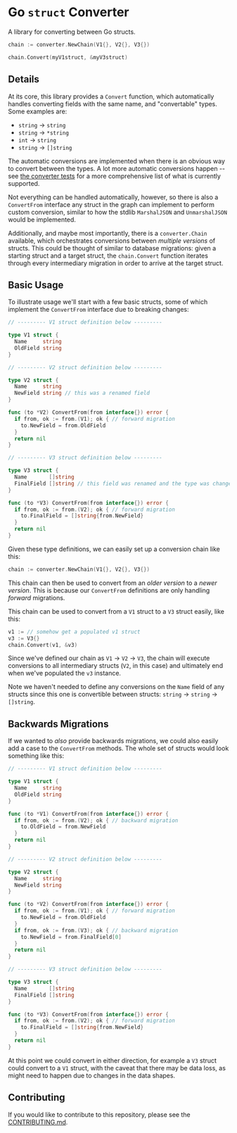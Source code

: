 # Go `struct` Converter

A library for converting between Go structs.

```go
chain := converter.NewChain(V1{}, V2{}, V3{})

chain.Convert(myV1struct, &myV3struct)
```

## Details

At its core, this library provides a `Convert` function, which automatically
handles converting fields with the same name, and "convertable"
types. Some examples are:
* `string` -> `string`
* `string` -> `*string`
* `int` -> `string`
* `string` -> `[]string`

The automatic conversions are implemented when there is an obvious way
to convert between the types. A lot more automatic conversions happen
-- see [the converter tests](converter_test.go) for a more comprehensive
list of what is currently supported.

Not everything can be handled automatically, however, so there is also
a `ConvertFrom` interface any struct in the graph can implement to
perform custom conversion, similar to how the stdlib `MarshalJSON` and
`UnmarshalJSON` would be implemented.

Additionally, and maybe most importantly, there is a `converter.Chain` available,
which orchestrates conversions between _multiple versions_ of structs. This could
be thought of similar to database migrations: given a starting struct and a target
struct, the `chain.Convert` function iterates through every intermediary migration
in order to arrive at the target struct.

## Basic Usage

To illustrate usage we'll start with a few basic structs, some of which
implement the `ConvertFrom` interface due to breaking changes:

```go
// --------- V1 struct definition below ---------

type V1 struct {
  Name     string
  OldField string
}

// --------- V2 struct definition below ---------

type V2 struct {
  Name     string
  NewField string // this was a renamed field
}

func (to *V2) ConvertFrom(from interface{}) error {
  if from, ok := from.(V1); ok { // forward migration
    to.NewField = from.OldField
  }
  return nil
}

// --------- V3 struct definition below ---------

type V3 struct {
  Name       []string
  FinalField []string // this field was renamed and the type was changed
}

func (to *V3) ConvertFrom(from interface{}) error {
  if from, ok := from.(V2); ok { // forward migration
    to.FinalField = []string{from.NewField}
  }
  return nil
}
```

Given these type definitions, we can easily set up a conversion chain
like this:

```go
chain := converter.NewChain(V1{}, V2{}, V3{})
```

This chain can then be used to convert from an _older version_ to a _newer 
version_. This is because our `ConvertFrom` definitions are only handling
_forward_ migrations.

This chain can be used to convert from a `V1` struct to a `V3` struct easily,
like this:

```go
v1 := // somehow get a populated v1 struct
v3 := V3{}
chain.Convert(v1, &v3)
```

Since we've defined our chain as `V1` &rarr; `V2` &rarr; `V3`, the chain will execute
conversions to all intermediary structs (`V2`, in this case) and ultimately end
when we've populated the `v3` instance.

Note we haven't needed to define any conversions on the `Name` field of any structs
since this one is convertible between structs: `string` &rarr; `string` &rarr; `[]string`.

## Backwards Migrations

If we wanted to _also_ provide backwards migrations, we could also easily add a case
to the `ConvertFrom` methods. The whole set of structs would look something like this:


```go
// --------- V1 struct definition below ---------

type V1 struct {
  Name     string
  OldField string
}

func (to *V1) ConvertFrom(from interface{}) error {
  if from, ok := from.(V2); ok { // backward migration
    to.OldField = from.NewField
  }
  return nil
}

// --------- V2 struct definition below ---------

type V2 struct {
  Name     string
  NewField string
}

func (to *V2) ConvertFrom(from interface{}) error {
  if from, ok := from.(V1); ok { // forward migration
    to.NewField = from.OldField
  }
  if from, ok := from.(V3); ok { // backward migration
    to.NewField = from.FinalField[0]
  }
  return nil
}

// --------- V3 struct definition below ---------

type V3 struct {
  Name       []string
  FinalField []string
}

func (to *V3) ConvertFrom(from interface{}) error {
  if from, ok := from.(V2); ok { // forward migration
    to.FinalField = []string{from.NewField}
  }
  return nil
}
```

At this point we could convert in either direction, for example a 
`V3` struct could convert to a `V1` struct, with the caveat that there
may be data loss, as might need to happen due to changes in the data shapes.

## Contributing

If you would like to contribute to this repository, please see the
[CONTRIBUTING.md](CONTRIBUTING.md).
